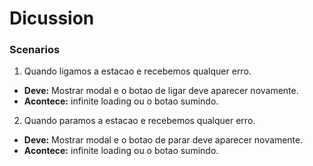 # Dicussion
### Scenarios

1. Quando ligamos a estacao e recebemos qualquer erro.
- **Deve:** Mostrar modal e o botao de ligar deve aparecer novamente.
- **Acontece:** infinite loading ou o botao sumindo.

2. Quando paramos a estacao e recebemos qualquer erro.
- **Deve:** Mostrar modal e o botao de parar deve aparecer novamente.
- **Acontece:** infinite loading ou o botao sumindo.

